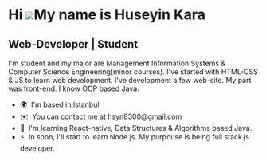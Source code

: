 Hi ![](https://user-images.githubusercontent.com/18350557/176309783-0785949b-9127-417c-8b55-ab5a4333674e.gif)My name is Huseyin Kara
====================================================================================================================================

Web-Developer | Student
-----------------------

I'm student and my major are Management Information Systems & Computer Science Engineering(minor courses). I've started with HTML-CSS & JS to learn web development. I've development a few web-site. My part was front-end. I know OOP based Java.

*   🌍  I'm based in Istanbul
*   ✉️  You can contact me at [hsyn8300@gmail.com](mailto:hsyn8300@gmail.com)
*   🧠  I'm learning React-native, Data Structures & Algorithms based Java.
*   ⚡  In soon, I'll start to learn Node.js. My purpouse is being full stack js developer.
